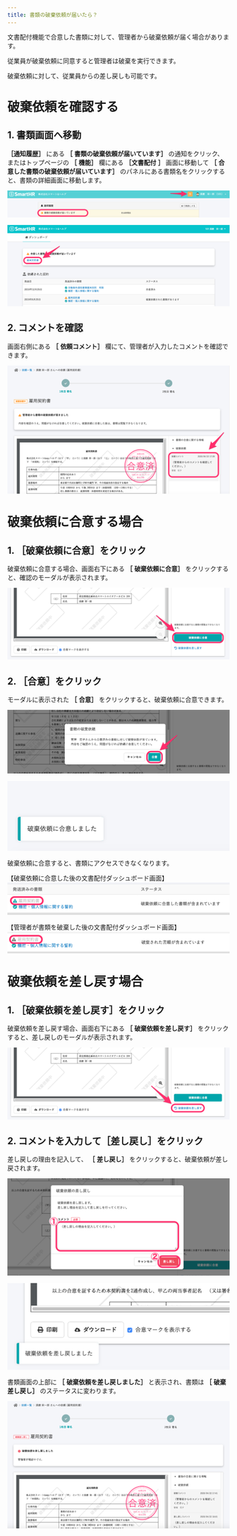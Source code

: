 ```yaml
---
title: 書類の破棄依頼が届いたら？
---
```

文書配付機能で合意した書類に対して、管理者から破棄依頼が届く場合があります。

従業員が破棄依頼に同意すると管理者は破棄を実行できます。

破棄依頼に対して、従業員からの差し戻しも可能です。

# 破棄依頼を確認する

## 1\. 書類画面へ移動

 **［通知履歴］** にある **［**  **書類の破棄依頼が届いています］** の通知をクリック、またはトップページの **［**  **機能］** 欄にある **［文書配付**  **］** 画面に移動して **［**  **合意した書類の破棄依頼が届いています］** のパネルにある書類名をクリックすると、書類の詳細画面に移動します。

![](./_______SmartHR____________.png)

![](./00_SmartHR_____.png)

## 2\. コメントを確認

画面右側にある **［**  **依頼コメント］** 欄にて、管理者が入力したコメントを確認できます。

![](./01_SmartHR_____.png)

# 破棄依頼に合意する場合

## 1\. ［破棄依頼に合意］をクリック

破棄依頼に合意する場合、画面右下にある **［**  **破棄依頼に合意］** をクリックすると、確認のモーダルが表示されます。

![](./_____02.png)

## 2\. ［合意］をクリック

モーダルに表示された **［**  **合意］** をクリックすると、破棄依頼に合意できます。

![](./02_SmartHR_____.png)

![](./__________2020_04_23_13_00.png)

破棄依頼に合意すると、書類にアクセスできなくなります。

【破棄依頼に合意した後の文書配付ダッシュボード画面】
![](./03_SmartHR_____.png)

【管理者が書類を破棄した後の文書配付ダッシュボード画面】
![](./04_SmartHR_____.png)

# 破棄依頼を差し戻す場合

## 1\. ［破棄依頼を差し戻す］をクリック

破棄依頼を差し戻す場合、画面右下にある **［**  **破棄依頼を差し戻す］** をクリックすると、差し戻しのモーダルが表示されます。

![](./05_SmartHR_____.png)

## 2\. コメントを入力して［差し戻し］をクリック

差し戻しの理由を記入して、 **［**  **差し戻し］** をクリックすると、破棄依頼が差し戻されます。

![](./06_SmartHR_____.png)

![](./__________2020_04_22_18_01.png)

書類画面の上部に **［**  **破棄依頼を差し戻しました］** と表示され、書類は **［**  **破棄差し戻し］** のステータスに変わります。

![](./07_SmartHR_____.png)
